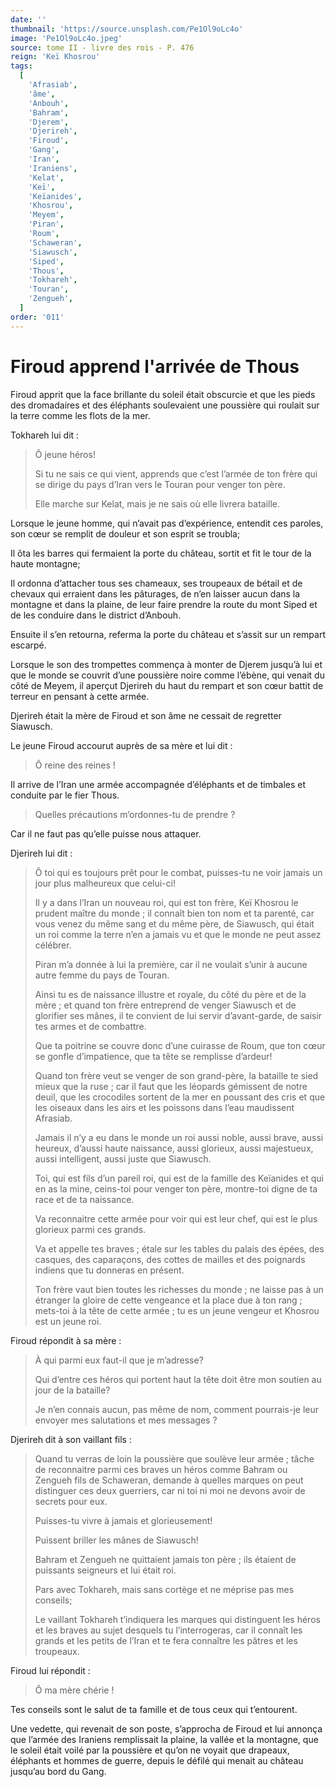```yaml
---
date: ''
thumbnail: 'https://source.unsplash.com/Pe1Ol9oLc4o'
image: 'Pe1Ol9oLc4o.jpeg'
source: tome II - livre des rois - P. 476
reign: 'Keï Khosrou'
tags:
  [
    'Afrasiab',
    'âme',
    'Anbouh',
    'Bahram',
    'Djerem',
    'Djerireh',
    'Firoud',
    'Gang',
    'Iran',
    'Iraniens',
    'Kelat',
    'Keï',
    'Keïanides',
    'Khosrou',
    'Meyem',
    'Piran',
    'Roum',
    'Schaweran',
    'Siawusch',
    'Siped',
    'Thous',
    'Tokhareh',
    'Touran',
    'Zengueh',
  ]
order: '011'
---
```


# Firoud apprend l'arrivée de Thous

Firoud apprit que la face brillante du soleil était obscurcie et que les pieds des dromadaires et des éléphants soulevaient une poussière qui roulait sur la terre comme les flots de la mer.

Tokhareh lui dit :

> Ô jeune héros!
>
> Si tu ne sais ce qui vient, apprends que c’est l’armée de ton frère qui se dirige du pays d’Iran vers le Touran pour venger ton père.
>
> Elle marche sur Kelat, mais je ne sais où elle livrera bataille.

Lorsque le jeune homme, qui n’avait pas d’expérience, entendit ces paroles, son cœur se remplit de douleur et son esprit se troubla;

Il ôta les barres qui fermaient la porte du château, sortit et fit le tour de la haute montagne;

Il ordonna d’attacher tous ses chameaux, ses troupeaux de bétail et de chevaux qui erraient dans les pâturages, de n’en laisser aucun dans la montagne et dans la plaine, de leur faire prendre la route du mont Siped et de les conduire dans le district d’Anbouh.

Ensuite il s’en retourna, referma la porte du château et s’assit sur un rempart escarpé.

Lorsque le son des trompettes commença à monter de Djerem jusqu’à lui et que le monde se couvrit d’une poussière noire comme l’ébène, qui venait du côté de Meyem, il aperçut Djerireh du haut du rempart et son cœur battit de terreur en pensant à cette armée.

Djerireh était la mère de Firoud et son âme ne cessait de regretter Siawusch.

Le jeune Firoud accourut auprès de sa mère et lui dit :

> Ô reine des reines !

Il arrive de l’Iran une armée accompagnée d’éléphants et de timbales et conduite par le fier Thous.

> Quelles précautions m’ordonnes-tu de prendre ?

Car il ne faut pas qu’elle puisse nous attaquer.

Djerireh lui dit :

> Ô toi qui es toujours prêt pour le combat, puisses-tu ne voir jamais un jour plus malheureux que celui-ci!
>
> Il y a dans l’Iran un nouveau roi, qui est ton frère, Keï Khosrou le prudent maître du monde ; il connaît bien ton nom et ta parenté, car vous venez du même sang et du même père, de Siawusch, qui était un roi comme la terre n’en a jamais vu et que le monde ne peut assez célébrer.
>
> Piran m’a donnée à lui la première, car il ne voulait s’unir à aucune autre femme du pays de Touran.
>
> Ainsi tu es de naissance illustre et royale, du côté du père et de la mère ; et quand ton frère entreprend de venger Siawusch et de glorifier ses mânes, il te convient de lui servir d’avant-garde, de saisir tes armes et de combattre.
>
> Que ta poitrine se couvre donc d’une cuirasse de Roum, que ton cœur se gonfle d’impatience, que ta tête se remplisse d’ardeur!
>
> Quand ton frère veut se venger de son grand-père, la bataille te sied mieux que la ruse ; car il faut que les léopards gémissent de notre deuil, que les crocodiles sortent de la mer en poussant des cris et que les oiseaux dans les airs et les poissons dans l’eau maudissent Afrasiab.
>
> Jamais il n’y a eu dans le monde un roi aussi noble, aussi brave, aussi heureux, d’aussi haute naissance, aussi glorieux, aussi majestueux, aussi intelligent, aussi juste que Siawusch.
>
> Toi, qui est fils d’un pareil roi, qui est de la famille des Keïanides et qui en as la mine, ceins-toi pour venger ton père, montre-toi digne de ta race et de ta naissance.
>
> Va reconnaitre cette armée pour voir qui est leur chef, qui est le plus glorieux parmi ces grands.
>
> Va et appelle tes braves ; étale sur les tables du palais des épées, des casques, des caparaçons, des cottes de mailles et des poignards indiens que tu donneras en présent.
>
> Ton frère vaut bien toutes les richesses du monde ; ne laisse pas à un étranger la gloire de cette vengeance et la place due à ton rang ; mets-toi à la tête de cette armée ; tu es un jeune vengeur et Khosrou est un jeune roi.

Firoud répondit à sa mère :

> À qui parmi eux faut-il que je m’adresse?
>
> Qui d’entre ces héros qui portent haut la tête doit être mon soutien au jour de la bataille?
>
> Je n’en connais aucun, pas même de nom, comment pourrais-je leur envoyer mes salutations et mes messages ?

Djerireh dit à son vaillant fils :

> Quand tu verras de loin la poussière que soulève leur armée ; tâche de reconnaitre parmi ces braves un héros comme Bahram ou Zengueh fils de Schaweran, demande à quelles marques on peut distinguer ces deux guerriers, car ni toi ni moi ne devons avoir de secrets pour eux.
>
> Puisses-tu vivre à jamais et glorieusement!
>
> Puissent briller les mânes de Siawusch!
>
> Bahram et Zengueh ne quittaient jamais ton père ; ils étaient de puissants seigneurs et lui était roi.
>
> Pars avec Tokhareh, mais sans cortège et ne méprise pas mes conseils;
>
> Le vaillant Tokhareh t’indiquera les marques qui distinguent les héros et les braves au sujet desquels tu l’interrogeras, car il connaît les grands et les petits de l’Iran et te fera connaître les pâtres et les troupeaux.

Firoud lui répondit :

> Ô ma mère chérie !

Tes conseils sont le salut de ta famille et de tous ceux qui t’entourent.

Une vedette, qui revenait de son poste, s’approcha de Firoud et lui annonça que l’armée des Iraniens remplissait la plaine, la vallée et la montagne, que le soleil était voilé par la poussière et qu’on ne voyait que drapeaux, éléphants et hommes de guerre, depuis le défilé qui menait au château jusqu’au bord du Gang.
